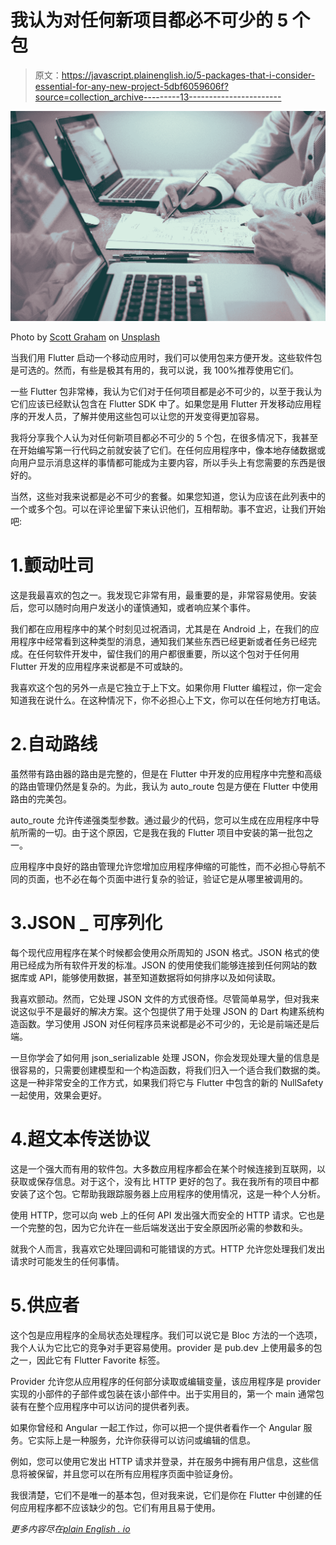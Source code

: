 # 我认为对任何新项目都必不可少的 5 个包

> 原文：<https://javascript.plainenglish.io/5-packages-that-i-consider-essential-for-any-new-project-5dbf6059606f?source=collection_archive---------13----------------------->

![](img/3c5d7ec868b34204019f0a089dcf20dd.png)

Photo by [Scott Graham](https://unsplash.com/@homajob?utm_source=medium&utm_medium=referral) on [Unsplash](https://unsplash.com?utm_source=medium&utm_medium=referral)

当我们用 Flutter 启动一个移动应用时，我们可以使用包来方便开发。这些软件包是可选的。然而，有些是极其有用的，我可以说，我 100%推荐使用它们。

一些 Flutter 包非常棒，我认为它们对于任何项目都是必不可少的，以至于我认为它们应该已经默认包含在 Flutter SDK 中了。如果您是用 Flutter 开发移动应用程序的开发人员，了解并使用这些包可以让您的开发变得更加容易。

我将分享我个人认为对任何新项目都必不可少的 5 个包，在很多情况下，我甚至在开始编写第一行代码之前就安装了它们。在任何应用程序中，像本地存储数据或向用户显示消息这样的事情都可能成为主要内容，所以手头上有您需要的东西是很好的。

当然，这些对我来说都是必不可少的套餐。如果您知道，您认为应该在此列表中的一个或多个包。可以在评论里留下来认识他们，互相帮助。事不宜迟，让我们开始吧:

# 1.颤动吐司

这是我最喜欢的包之一。我发现它非常有用，最重要的是，非常容易使用。安装后，您可以随时向用户发送小的谨慎通知，或者响应某个事件。

我们都在应用程序中的某个时刻见过祝酒词，尤其是在 Android 上，在我们的应用程序中经常看到这种类型的消息，通知我们某些东西已经更新或者任务已经完成。在任何软件开发中，留住我们的用户都很重要，所以这个包对于任何用 Flutter 开发的应用程序来说都是不可或缺的。

我喜欢这个包的另外一点是它独立于上下文。如果你用 Flutter 编程过，你一定会知道我在说什么。在这种情况下，你不必担心上下文，你可以在任何地方打电话。

# 2.自动路线

虽然带有路由器的路由是完整的，但是在 Flutter 中开发的应用程序中完整和高级的路由管理仍然是复杂的。为此，我认为 auto_route 包是方便在 Flutter 中使用路由的完美包。

auto_route 允许传递强类型参数。通过最少的代码，您可以生成在应用程序中导航所需的一切。由于这个原因，它是我在我的 Flutter 项目中安装的第一批包之一。

应用程序中良好的路由管理允许您增加应用程序伸缩的可能性，而不必担心导航不同的页面，也不必在每个页面中进行复杂的验证，验证它是从哪里被调用的。

# 3.JSON _ 可序列化

每个现代应用程序在某个时候都会使用众所周知的 JSON 格式。JSON 格式的使用已经成为所有软件开发的标准。JSON 的使用使我们能够连接到任何网站的数据库或 API，能够使用数据，甚至知道数据将如何排序以及如何读取。

我喜欢颤动。然而，它处理 JSON 文件的方式很奇怪。尽管简单易学，但对我来说这似乎不是最好的解决方案。这个包提供了用于处理 JSON 的 Dart 构建系统构造函数。学习使用 JSON 对任何程序员来说都是必不可少的，无论是前端还是后端。

一旦你学会了如何用 json_serializable 处理 JSON，你会发现处理大量的信息是很容易的，只需要创建模型和一个构造函数，将我们归入一个适合我们数据的类。这是一种非常安全的工作方式，如果我们将它与 Flutter 中包含的新的 NullSafety 一起使用，效果会更好。

# 4.超文本传送协议

这是一个强大而有用的软件包。大多数应用程序都会在某个时候连接到互联网，以获取或保存信息。对于这个，没有比 HTTP 更好的包了。我在我所有的项目中都安装了这个包。它帮助我跟踪服务器上应用程序的使用情况，这是一种个人分析。

使用 HTTP，您可以向 web 上的任何 API 发出强大而安全的 HTTP 请求。它也是一个完整的包，因为它允许在一些后端发送出于安全原因所必需的参数和头。

就我个人而言，我喜欢它处理回调和可能错误的方式。HTTP 允许您处理我们发出请求时可能发生的任何事情。

# 5.供应者

这个包是应用程序的全局状态处理程序。我们可以说它是 Bloc 方法的一个选项，我个人认为它比它的竞争对手更容易使用。provider 是 pub.dev 上使用最多的包之一，因此它有 Flutter Favorite 标签。

Provider 允许您从应用程序的任何部分读取或编辑变量，该应用程序是 provider 实现的小部件的子部件或包装在该小部件中。出于实用目的，第一个 main 通常包装有在整个应用程序中可以访问的提供者列表。

如果你曾经和 Angular 一起工作过，你可以把一个提供者看作一个 Angular 服务。它实际上是一种服务，允许你获得可以访问或编辑的信息。

例如，您可以使用它发出 HTTP 请求并登录，并在服务中拥有用户信息，这些信息将被保留，并且您可以在所有应用程序页面中验证身份。

我很清楚，它们不是唯一的基本包，但对我来说，它们是你在 Flutter 中创建的任何应用程序都不应该缺少的包。它们有用且易于使用。

*更多内容尽在*[*plain English . io*](http://plainenglish.io/)